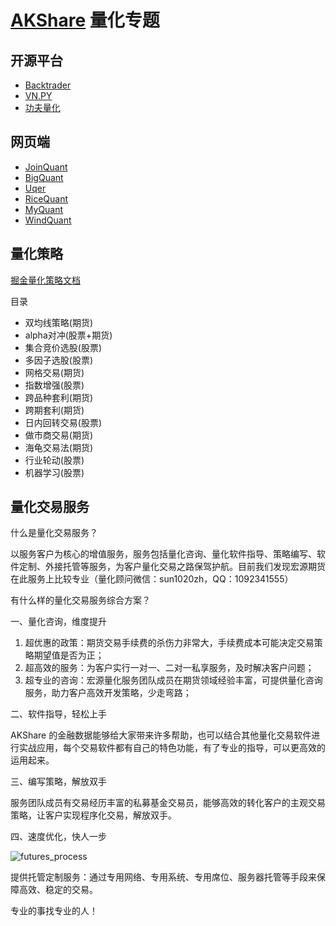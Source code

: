 # [AKShare](https://github.com/akfamily/akshare) 量化专题

## 开源平台

- [Backtrader](https://www.backtrader.com/)
- [VN.PY](https://www.vnpy.com/)
- [功夫量化](https://www.kungfu-trader.com/)

## 网页端

- [JoinQuant](https://www.joinquant.com/)
- [BigQuant](https://bigquant.com/)
- [Uqer](https://uqer.datayes.com/)
- [RiceQuant](https://www.ricequant.com/welcome/)
- [MyQuant](https://www.myquant.cn/)
- [WindQuant](https://www.windquant.com/)

## 量化策略

[掘金量化策略文档](https://jfds-1252952517.cos.ap-chengdu.myqcloud.com/akshare/readme/strategy/classic_strategy_myquant.pdf)

目录
- 双均线策略(期货)
- alpha对冲(股票+期货)
- 集合竞价选股(股票)
- 多因子选股(股票)
- 网格交易(期货)
- 指数增强(股票)
- 跨品种套利(期货)
- 跨期套利(期货)
- 日内回转交易(股票)
- 做市商交易(期货)
- 海龟交易法(期货)
- 行业轮动(股票)
- 机器学习(股票)

## 量化交易服务

什么是量化交易服务？

以服务客户为核心的增值服务，服务包括量化咨询、量化软件指导、策略编写、软件定制、外接托管等服务，为客户量化交易之路保驾护航。目前我们发现宏源期货在此服务上比较专业（量化顾问微信：sun1020zh，QQ：1092341555）

有什么样的量化交易服务综合方案？

一、量化咨询，维度提升

1. 超优惠的政策：期货交易手续费的杀伤力非常大，手续费成本可能决定交易策略期望值是否为正；
2. 超高效的服务：为客户实行一对一、二对一私享服务，及时解决客户问题；
3. 超专业的咨询：宏源量化服务团队成员在期货领域经验丰富，可提供量化咨询服务，助力客户高效开发策略，少走弯路；

二、软件指导，轻松上手

AKShare 的金融数据能够给大家带来许多帮助，也可以结合其他量化交易软件进行实战应用，每个交易软件都有自己的特色功能，有了专业的指导，可以更高效的运用起来。

三、编写策略，解放双手

服务团队成员有交易经历丰富的私募基金交易员，能够高效的转化客户的主观交易策略，让客户实现程序化交易，解放双手。

四、速度优化，快人一步

![futures_process](https://jfds-1252952517.cos.ap-chengdu.myqcloud.com/akshare/ad/futures_process.png)

提供托管定制服务：通过专用网络、专用系统、专用席位、服务器托管等手段来保障高效、稳定的交易。

专业的事找专业的人！
